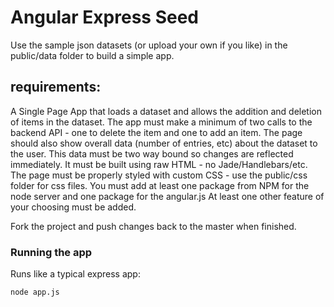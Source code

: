 # Angular Express Seed

 Use the sample json datasets (or upload your own if you like) in the public/data folder to build a simple app.
  
## requirements:
  A Single Page App that loads a dataset and allows the addition and deletion of items in the dataset.
  The app must make a minimum of two calls to the backend API - one to delete the item and one to add an item.
  The page should also show overall data (number of entries, etc) about the dataset to the user.
   This data must be two way bound so changes are reflected immediately.
  It must be built using raw HTML - no Jade/Handlebars/etc.
  The page must be properly styled with custom CSS - use the public/css folder for css files.
  You must add at least one package from NPM for the node server and one package for the angular.js
  At least one other feature of your choosing must be added. 
  
  Fork the project and push changes back to the master when finished. 

### Running the app

Runs like a typical express app:

    node app.js


